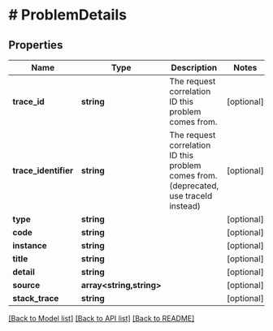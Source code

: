 # # ProblemDetails

## Properties

Name | Type | Description | Notes
------------ | ------------- | ------------- | -------------
**trace_id** | **string** | The request correlation ID this problem comes from. | [optional]
**trace_identifier** | **string** | The request correlation ID this problem comes from. (deprecated, use traceId instead) | [optional]
**type** | **string** |  | [optional]
**code** | **string** |  | [optional]
**instance** | **string** |  | [optional]
**title** | **string** |  | [optional]
**detail** | **string** |  | [optional]
**source** | **array<string,string>** |  | [optional]
**stack_trace** | **string** |  | [optional]

[[Back to Model list]](../../README.md#models) [[Back to API list]](../../README.md#endpoints) [[Back to README]](../../README.md)
